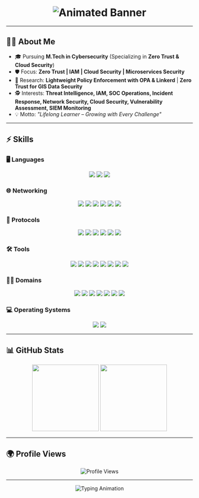 <!-- 🌐 Cybersecurity Profile Header -->
<h1 align="center">
  <img src="https://capsule-render.vercel.app/api?type=waving&color=gradient&height=200&section=header&text=M.Tech%20Cybersecurity%20Student&fontSize=60&fontColor=ffffff" alt="Animated Banner">
</h1>

---

## 👨‍🚀 About Me  

- 🎓 Pursuing **M.Tech in Cybersecurity** (Specializing in **Zero Trust & Cloud Security**)  
- 🛡️ Focus: **Zero Trust | IAM | Cloud Security | Microservices Security**  
- 🔬 Research: **Lightweight Policy Enforcement with OPA & Linkerd** | **Zero Trust for GIS Data Security**  
- 🕵️ Interests: **Threat Intelligence, IAM, SOC Operations, Incident Response, Network Security, Cloud Security, Vulnerability Assessment, SIEM Monitoring**  
- 💡 Motto: *"Lifelong Learner – Growing with Every Challenge"*  

---

## ⚡ Skills  

### 🖥️ Languages  
<p align="center">
  <img src="https://img.shields.io/badge/Python-3776AB?style=for-the-badge&logo=python&logoColor=white"/>
  <img src="https://img.shields.io/badge/SQL-336791?style=for-the-badge&logo=postgresql&logoColor=white"/>
  <img src="https://img.shields.io/badge/Bash-4EAA25?style=for-the-badge&logo=gnu-bash&logoColor=white"/>
</p>

### 🌐 Networking  
<p align="center">
  <img src="https://img.shields.io/badge/TCP%2FIP-FF6F00?style=for-the-badge&logo=cisco&logoColor=white"/>
  <img src="https://img.shields.io/badge/DNS-0052CC?style=for-the-badge&logo=cloudflare&logoColor=white"/>
  <img src="https://img.shields.io/badge/VPN-0078D7?style=for-the-badge&logo=protonvpn&logoColor=white"/>
  <img src="https://img.shields.io/badge/Firewalls-E34F26?style=for-the-badge&logo=palo-alto-networks&logoColor=white"/>
  <img src="https://img.shields.io/badge/Routing-02569B?style=for-the-badge&logo=cisco&logoColor=white"/>
  <img src="https://img.shields.io/badge/Switching-00BFFF?style=for-the-badge&logo=junipernetworks&logoColor=white"/>
</p>

### 🔑 Protocols  
<p align="center">
  <img src="https://img.shields.io/badge/SSL%2FTLS-8A2BE2?style=for-the-badge&logo=letsencrypt&logoColor=white"/>
  <img src="https://img.shields.io/badge/mTLS-9400D3?style=for-the-badge&logo=letsencrypt&logoColor=white"/>
  <img src="https://img.shields.io/badge/IPSec-1E90FF?style=for-the-badge&logo=fortinet&logoColor=white"/>
  <img src="https://img.shields.io/badge/OAuth2-EB5424?style=for-the-badge&logo=oauth&logoColor=white"/>
  <img src="https://img.shields.io/badge/OpenID%20Connect-4285F4?style=for-the-badge&logo=openid&logoColor=white"/>
  <img src="https://img.shields.io/badge/SAML-0052CC?style=for-the-badge&logo=atlassian&logoColor=white"/>
</p>

### 🛠️ Tools  
<p align="center">
  <img src="https://img.shields.io/badge/Burp%20Suite-FF6C37?style=for-the-badge&logo=burp-suite&logoColor=white"/>
  <img src="https://img.shields.io/badge/Wireshark-1679A7?style=for-the-badge&logo=wireshark&logoColor=white"/>
  <img src="https://img.shields.io/badge/Metasploit-00BFFF?style=for-the-badge&logo=metasploit&logoColor=white"/>
  <img src="https://img.shields.io/badge/Nessus-00ADEF?style=for-the-badge&logo=tenable&logoColor=white"/>
  <img src="https://img.shields.io/badge/Splunk-000000?style=for-the-badge&logo=splunk&logoColor=white"/>
  <img src="https://img.shields.io/badge/Okta-1F5FFF?style=for-the-badge&logo=okta&logoColor=white"/>
  <img src="https://img.shields.io/badge/AWS-FF9900?style=for-the-badge&logo=amazonaws&logoColor=white"/>
  <img src="https://img.shields.io/badge/IBM%20Cloud-1261FE?style=for-the-badge&logo=ibmcloud&logoColor=white"/>
</p>

### 🏴‍☠️ Domains  
<p align="center">
  <img src="https://img.shields.io/badge/Network%20Security-0A66C2?style=for-the-badge&logo=cisco&logoColor=white"/>
  <img src="https://img.shields.io/badge/Cloud%20Security-4285F4?style=for-the-badge&logo=googlecloud&logoColor=white"/>
  <img src="https://img.shields.io/badge/IAM-FF6F00?style=for-the-badge&logo=auth0&logoColor=white"/>
  <img src="https://img.shields.io/badge/SOC%20Operations-000000?style=for-the-badge&logo=siemens&logoColor=white"/>
  <img src="https://img.shields.io/badge/Incident%20Response-FF0000?style=for-the-badge&logo=datadog&logoColor=white"/>
  <img src="https://img.shields.io/badge/Vulnerability%20Assessment-FFD700?style=for-the-badge&logo=qualys&logoColor=black"/>
  <img src="https://img.shields.io/badge/SIEM%20Monitoring-00FF00?style=for-the-badge&logo=splunk&logoColor=black"/>
</p>

### 💻 Operating Systems  
<p align="center">
  <img src="https://img.shields.io/badge/Windows-0078D6?style=for-the-badge&logo=windows&logoColor=white"/>
  <img src="https://img.shields.io/badge/Linux-FCC624?style=for-the-badge&logo=linux&logoColor=black"/>
</p>

---

## 📊 GitHub Stats  
<p align="center">
  <img src="https://github-readme-stats.vercel.app/api?username=Karthikeyan1202&show_icons=true&theme=radical" height="180em"/>
  <img src="https://github-readme-streak-stats.herokuapp.com?user=Karthikeyan1202&theme=radical&hide_border=false" height="180em"/>
</p>

---

## 🌍 Profile Views  
<p align="center">
  <img src="https://komarev.com/ghpvc/?username=Karthikeyan1202&label=Profile%20Views&color=0e75b6&style=flat" alt="Profile Views"/>
</p>

---

<p align="center">
  <img src="https://readme-typing-svg.herokuapp.com?font=Share+Tech+Mono&size=22&duration=4000&pause=1000&color=FF00FF&center=true&vCenter=true&width=700&lines=Initializing+Defense+Protocols...;Monitoring+SQLi+%2C+XSS+%2C+Command+Injection...;Cybersecurity+is+not+an+option%2C+it's+a+mission+%F0%9F%9A%80" alt="Typing Animation">
</p>
